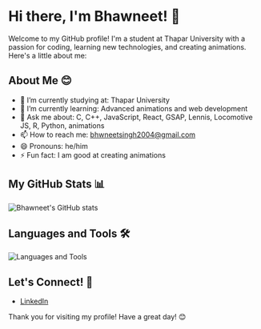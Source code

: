 # Hi there, I'm Bhawneet! 👋

Welcome to my GitHub profile! I'm a student at Thapar University with a passion for coding, learning new technologies, and creating animations. Here's a little about me:

## About Me 😊

- 🔭 I’m currently studying at: Thapar University
- 🌱 I’m currently learning: Advanced animations and web development
- 💬 Ask me about: C, C++, JavaScript, React, GSAP, Lennis, Locomotive JS, R, Python, animations
- 📫 How to reach me: bhwneetsingh2004@gmail.com
- 😄 Pronouns: he/him
- ⚡ Fun fact: I am good at creating animations

## My GitHub Stats 📊

![Bhawneet's GitHub stats](https://github-readme-stats.vercel.app/api?username=Bhawneet1&show_icons=true&theme=radical)

## Languages and Tools 🛠️

![Languages and Tools](https://skillicons.dev/icons?i=c,cpp,js,react,python,r,bootstrap,tailwind,html,css,node,express)

## Let's Connect! 🤝

- [LinkedIn](https://www.linkedin.com/in/bhawneet-singh-79203b275/)
  
Thank you for visiting my profile! Have a great day! 😊
